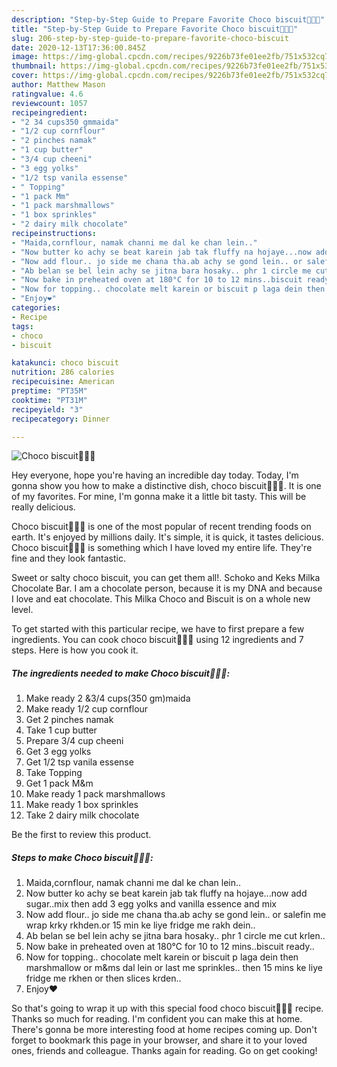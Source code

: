```yaml
---
description: "Step-by-Step Guide to Prepare Favorite Choco biscuit🍪🍪🍫"
title: "Step-by-Step Guide to Prepare Favorite Choco biscuit🍪🍪🍫"
slug: 206-step-by-step-guide-to-prepare-favorite-choco-biscuit
date: 2020-12-13T17:36:00.845Z
image: https://img-global.cpcdn.com/recipes/9226b73fe01ee2fb/751x532cq70/choco-biscuit🍪🍪🍫-recipe-main-photo.jpg
thumbnail: https://img-global.cpcdn.com/recipes/9226b73fe01ee2fb/751x532cq70/choco-biscuit🍪🍪🍫-recipe-main-photo.jpg
cover: https://img-global.cpcdn.com/recipes/9226b73fe01ee2fb/751x532cq70/choco-biscuit🍪🍪🍫-recipe-main-photo.jpg
author: Matthew Mason
ratingvalue: 4.6
reviewcount: 1057
recipeingredient:
- "2 34 cups350 gmmaida"
- "1/2 cup cornflour"
- "2 pinches namak"
- "1 cup butter"
- "3/4 cup cheeni"
- "3 egg yolks"
- "1/2 tsp vanila essense"
- " Topping"
- "1 pack Mm"
- "1 pack marshmallows"
- "1 box sprinkles"
- "2 dairy milk chocolate"
recipeinstructions:
- "Maida,cornflour, namak channi me dal ke chan lein.."
- "Now butter ko achy se beat karein jab tak fluffy na hojaye...now add sugar..mix then add 3 egg yolks and vanilla essence and mix"
- "Now add flour.. jo side me chana tha.ab achy se gond lein.. or salefin me wrap krky rkhden.or 15 min ke liye fridge me rakh dein.."
- "Ab belan se bel lein achy se jitna bara hosaky.. phr 1 circle me cut krlen.."
- "Now bake in preheated oven at 180°C for 10 to 12 mins..biscuit ready.."
- "Now for topping.. chocolate melt karein or biscuit p laga dein then marshmallow or m&amp;ms dal lein or last me sprinkles.. then 15 mins ke liye fridge me rkhen or then slices krden.."
- "Enjoy❤"
categories:
- Recipe
tags:
- choco
- biscuit

katakunci: choco biscuit 
nutrition: 286 calories
recipecuisine: American
preptime: "PT35M"
cooktime: "PT31M"
recipeyield: "3"
recipecategory: Dinner

---
```



![Choco biscuit🍪🍪🍫](https://img-global.cpcdn.com/recipes/9226b73fe01ee2fb/751x532cq70/choco-biscuit🍪🍪🍫-recipe-main-photo.jpg)

Hey everyone, hope you're having an incredible day today. Today, I'm gonna show you how to make a distinctive dish, choco biscuit🍪🍪🍫. It is one of my favorites. For mine, I'm gonna make it a little bit tasty. This will be really delicious.

Choco biscuit🍪🍪🍫 is one of the most popular of recent trending foods on earth. It's enjoyed by millions daily. It's simple, it is quick, it tastes delicious. Choco biscuit🍪🍪🍫 is something which I have loved my entire life. They're fine and they look fantastic.

Sweet or salty choco biscuit, you can get them all!. Schoko and Keks Milka Chocolate Bar. I am a chocolate person, because it is my DNA and because I love and eat chocolate. This Milka Choco and Biscuit is on a whole new level.


To get started with this particular recipe, we have to first prepare a few ingredients. You can cook choco biscuit🍪🍪🍫 using 12 ingredients and 7 steps. Here is how you cook it.

<!--inarticleads1-->

##### The ingredients needed to make Choco biscuit🍪🍪🍫:

1. Make ready 2 &amp;3/4 cups(350 gm)maida
1. Make ready 1/2 cup cornflour
1. Get 2 pinches namak
1. Take 1 cup butter
1. Prepare 3/4 cup cheeni
1. Get 3 egg yolks
1. Get 1/2 tsp vanila essense
1. Take  Topping
1. Get 1 pack M&amp;m
1. Make ready 1 pack marshmallows
1. Make ready 1 box sprinkles
1. Take 2 dairy milk chocolate


Be the first to review this product. 

<!--inarticleads2-->

##### Steps to make Choco biscuit🍪🍪🍫:

1. Maida,cornflour, namak channi me dal ke chan lein..
1. Now butter ko achy se beat karein jab tak fluffy na hojaye...now add sugar..mix then add 3 egg yolks and vanilla essence and mix
1. Now add flour.. jo side me chana tha.ab achy se gond lein.. or salefin me wrap krky rkhden.or 15 min ke liye fridge me rakh dein..
1. Ab belan se bel lein achy se jitna bara hosaky.. phr 1 circle me cut krlen..
1. Now bake in preheated oven at 180°C for 10 to 12 mins..biscuit ready..
1. Now for topping.. chocolate melt karein or biscuit p laga dein then marshmallow or m&amp;ms dal lein or last me sprinkles.. then 15 mins ke liye fridge me rkhen or then slices krden..
1. Enjoy❤




So that's going to wrap it up with this special food choco biscuit🍪🍪🍫 recipe. Thanks so much for reading. I'm confident you can make this at home. There's gonna be more interesting food at home recipes coming up. Don't forget to bookmark this page in your browser, and share it to your loved ones, friends and colleague. Thanks again for reading. Go on get cooking!
